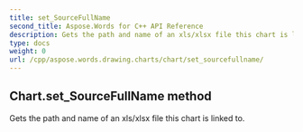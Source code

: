 ```yaml
---
title: set_SourceFullName
second_title: Aspose.Words for C++ API Reference
description: Gets the path and name of an xls/xlsx file this chart is linked to. 
type: docs
weight: 0
url: /cpp/aspose.words.drawing.charts/chart/set_sourcefullname/
---
```

## Chart.set_SourceFullName method


Gets the path and name of an xls/xlsx file this chart is linked to.

